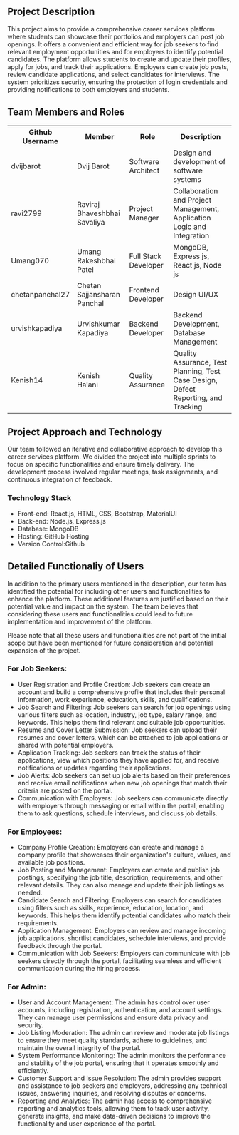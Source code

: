 <!DOCTYPE html>
<html>
<head>
</head>
<body>
  <h2>Project Description</h2>

  <p>This project aims to provide a comprehensive career services platform where students can showcase their portfolios and employers can post job openings. It offers a convenient and efficient way for job seekers to find relevant employment opportunities and for employers to identify potential candidates. The platform allows students to create and update their profiles, apply for jobs, and track their applications. Employers can create job posts, review candidate applications, and select candidates for interviews. The system prioritizes security, ensuring the protection of login credentials and providing notifications to both employers and students.</p>

  <h2>Team Members and Roles</h2>
<table>
  <tr>
    <th>Github Username</th>
    <th>Member</th>
    <th>Role</th>
    <th>Description</th>
  </tr>
  <tr>
    <td>dvijbarot</td>
    <td>Dvij Barot</td>
    <td>Software Architect</td>
    <td>Design and development of software systems</td>
  </tr>
  <tr>
    <td>ravi2799</td>
    <td>Raviraj Bhaveshbhai Savaliya</td>
    <td>Project Manager</td>
    <td>Collaboration and Project Management, Application Logic and Integration</td>
  </tr>
  <tr>
    <td>Umang070</td>
    <td>Umang Rakeshbhai Patel</td>
    <td>Full Stack Developer</td>
    <td>MongoDB, Express js, React js, Node js</td>
  </tr>
  <tr>
    <td>chetanpanchal27</td>
    <td>Chetan Sajjansharan Panchal</td>
    <td>Frontend Developer</td>
    <td>Design UI/UX</td>
  </tr>
  <tr>
    <td>urvishkapadiya</td>
    <td>Urvishkumar Kapadiya</td>
    <td>Backend Developer</td>
    <td>Backend Development, Database Management</td>
  </tr>
  <tr>
    <td>Kenish14</td>
    <td>Kenish Halani</td>
    <td>Quality Assurance</td>
    <td>Quality Assurance, Test Planning, Test Case Design, Defect Reporting, and Tracking</td>
  </tr>
</table>


  <h2>Project Approach and Technology</h2>
  <p>Our team followed an iterative and collaborative approach to develop this career services platform. We divided the project into multiple sprints to focus on specific functionalities and ensure timely delivery. The development process involved regular meetings, task assignments, and continuous integration of feedback.</p>

  <h3>Technology Stack</h3>

  <ul>
    <li>Front-end: React.js, HTML, CSS, Bootstrap, MaterialUI</li>
    <li>Back-end: Node.js, Express.js</li>
    <li>Database: MongoDB</li>
    <li>Hosting: GitHub Hosting</li>
    <li>Version Control:Github</li>
  </ul>


  <h2>Detailed Functionaliy of Users</h2>

  <p>In addition to the primary users mentioned in the description, our team has identified the potential for including other users and functionalities to enhance the platform. These additional features are justified based on their potential value and impact on the system. The team believes that considering these users and functionalities could lead to future implementation and improvement of the platform.</p>

  <p>Please note that all these users and functionalities are not part of the initial scope but have been mentioned for future consideration and potential expansion of the project.</p>


  <h3>For Job Seekers:</h3>
  <ul>
    <li>User Registration and Profile Creation: Job seekers can create an account and build a comprehensive profile that includes their personal information, work experience, education, skills, and qualifications.</li>
    <li>Job Search and Filtering: Job seekers can search for job openings using various filters such as location, industry, job type, salary range, and keywords. This helps them find relevant and suitable job opportunities.</li>
    <li>Resume and Cover Letter Submission: Job seekers can upload their resumes and cover letters, which can be attached to job applications or shared with potential employers.</li>
    <li>Application Tracking: Job seekers can track the status of their applications, view which positions they have applied for, and receive notifications or updates regarding their applications.</li>
    <li>Job Alerts: Job seekers can set up job alerts based on their preferences and receive email notifications when new job openings that match their criteria are posted on the portal.</li>
    <li>Communication with Employers: Job seekers can communicate directly with employers through messaging or email within the portal, enabling them to ask questions, schedule interviews, and discuss job details.</li>
  </ul>

  <h3>For Employees:</h3>
  <ul>
    <li>Company Profile Creation: Employers can create and manage a company profile that showcases their organization's culture, values, and available job positions.</li>
    <li>Job Posting and Management: Employers can create and publish job postings, specifying the job title, description, requirements, and other relevant details. They can also manage and update their job listings as needed.</li>
    <li>Candidate Search and Filtering: Employers can search for candidates using filters such as skills, experience, education, location, and keywords. This helps them identify potential candidates who match their requirements.</li>
    <li>Application Management: Employers can review and manage incoming job applications, shortlist candidates, schedule interviews, and provide feedback through the portal.</li>
    <li>Communication with Job Seekers: Employers can communicate with job seekers directly through the portal, facilitating seamless and efficient communication during the hiring process.</li>
  </ul>

  <h3>For Admin:</h3>
  <ul>
    <li>User and Account Management: The admin has control over user accounts, including registration, authentication, and account settings. They can manage user permissions and ensure data privacy and security.</li>
    <li>Job Listing Moderation: The admin can review and moderate job listings to ensure they meet quality standards, adhere to guidelines, and maintain the overall integrity of the portal.</li>
    <li>System Performance Monitoring: The admin monitors the performance and stability of the job portal, ensuring that it operates smoothly and efficiently.</li>
    <li>Customer Support and Issue Resolution: The admin provides support and assistance to job seekers and employers, addressing any technical issues, answering inquiries, and resolving disputes or concerns.</li>
    <li>Reporting and Analytics: The admin has access to comprehensive reporting and analytics tools, allowing them to track user activity, generate insights, and make data-driven decisions to improve the functionality and user experience of the portal.</li>
  </ul>
</body>
</html>

